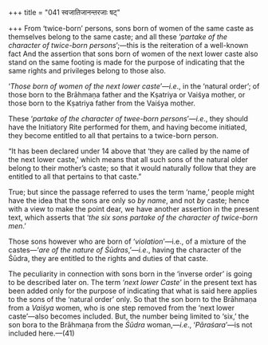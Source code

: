 +++
title = "041 स्वजातिजानन्तरजाः षट्"

+++
From ‘twice-born’ persons, sons born of women of the same caste as
themselves belong to the same caste; and all these ‘*partake of the
character of twice-born persons*’;—this is the reiteration of a
well-known fact And the assertion that sons born of women of the next
lower caste also stand on the same footing is made for the purpose of
indicating that the same rights and privileges belong to those also.

‘*Those born of women of the next lower caste*’—*i.e*., in the ‘natural
order’; of those born to the Brāhmaṇa father and the Kṣatriya or Vaiśya
mother, or those born to the Kṣatriya father from the Vaiśya mother.

These ‘*partake of the character of twee-born persons*’—*i.e*., they
should have the Initiatory Rite performed for them, and having become
initiated, they become entitled to all that pertains to a twice-born
person.

“It has been declared under 14 above that ‘they are called by the name
of the next lower caste,’ which means that all such sons of the natural
older belong to their mother’s caste; so that it would naturally follow
that they are entitled to all that pertains to that caste.”

True; but since the passage referred to uses the term ‘name,’ people
might have the idea that the sons are only so *by name*, and not *by*
caste; hence with a view to make the point dear, we have another
assertion in the present text, which asserts that ‘*the six sons partake
of the character of twice-born men*.’

Those sons however who are born of ‘*violation*’—i.e., of a mixture of
the castes—‘*are of the nature of Śūdras*,’—*i.e*., having the character
of the Śūdra, they are entitled to the rights and duties of that caste.

The peculiarity in connection with sons born in the ‘inverse order’ is
going to be described later on. The term ‘*next lower Caste*’ in the
present text has been added only for the purpose of indicating that what
is said here applies to the sons of the ‘natural order’ only. So that
the son born to the Brāhmaṇa from a *Vaiśya* women, who is one step
removed from the ‘next lower caste’—also becomes included. But, the
number being limited to ‘six,’ the son bora to the Brāhmaṇa from the
*Śūdra* woman,—*i.e*., ‘*Pāraśara*’—is not included here.—(41)


